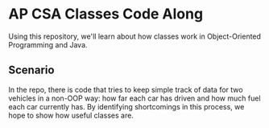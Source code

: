 # AP CSA Classes Code Along
Using this repository, we'll learn about how classes work in Object-Oriented Programming and Java.

## Scenario
In the repo, there is code that tries to keep simple track of data for two vehicles in a non-OOP way: how far each car has driven and how much fuel each car currently has. By identifying shortcomings in this process, we hope to show how useful classes are.
